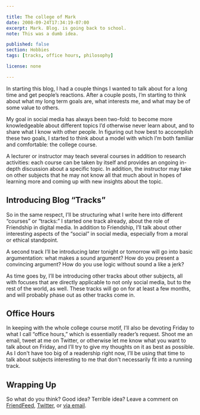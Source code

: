 ```yaml
---

title: The college of Mark
date: 2008-09-24T17:34:19-07:00
excerpt: Mark. Blog. is going back to school.
note: This was a dumb idea.

published: false
section: Hobbies
tags: [tracks, office hours, philosophy]

license: none

---
```


In starting this blog, I had a couple things I wanted to talk about for a long time and get people’s reactions. After a couple posts, I’m starting to think about what my long term goals are, what interests me, and what may be of some value to others.

My goal in social media has always been two-fold: to become more knowledgeable about different topics I’d otherwise never learn about, and to share what I know with other people. In figuring out how best to accomplish these two goals, I started to think about a model with which I’m both familiar and comfortable: the college course.

A lecturer or instructor may teach several courses in addition to research activities: each course can be taken by itself and provides an ongoing in-depth discussion about a specific topic. In addition, the instructor may take on other subjects that he may not know all that much about in hopes of learning more and coming up with new insights about the topic.

## Introducing Blog “Tracks”

So in the same respect, I’ll be structuring what I write here into different “courses” or “tracks:” I started one track already, about the role of Friendship in digital media. In addition to Friendship, I’ll talk about other interesting aspects of the “social” in social media, especially from a moral or ethical standpoint.

A second track I’ll be introducing later tonight or tomorrow will go into basic argumentation: what makes a sound argument? How do you present a convincing argument? How do you use logic without sound a like a jerk?

As time goes by, I’ll be introducing other tracks about other subjects, all with focuses that are directly applicable to not only social media, but to the rest of the world, as well. These tracks will go on for at least a few months, and will probably phase out as other tracks come in.

## Office Hours

In keeping with the whole college course motif, I’ll also be devoting Friday to what I call “office hours,” which is essentially reader’s request. Shoot me an email, tweet at me on Twitter, or otherwise let me know what you want to talk about on Friday, and I’ll try to give my thoughts on it as best as possible. As I don't have too big of a readership right now, I’ll be using that time to talk about subjects interesting to me that don't necessarily fit into a running track.

## Wrapping Up

So what do you think? Good idea? Terrible idea? Leave a comment on [FriendFeed][1], [Twitter][2], or [via email][3].

[1]: http://friendfeed.com/itafroma "My FriendFeed profile"
[2]: https://twitter.comitafroma "My Twitter profile"
[3]: mailto:mark@itafroma.com "My email address"
